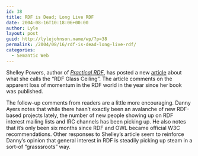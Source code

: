 ```yaml
---
id: 38
title: RDF is Dead; Long Live RDF
date: 2004-08-16T10:18:06+00:00
author: Lyle
layout: post
guid: http://lylejohnson.name/wp/?p=38
permalink: /2004/08/16/rdf-is-dead-long-live-rdf/
categories:
  - Semantic Web
---
```

Shelley Powers, author of [_Practical RDF_](http://www.amazon.com/exec/obidos/tg/detail/-/0596002637/104-7217890-1801542), has posted a new [article](http://rdf.burningbird.net/archives/2004/08/the-rdf-glass-ceiling/) about what she calls the &#8220;RDF Glass Ceiling&#8221;. The article comments on the apparent loss of momentum in the RDF world in the year since her book was published.

The follow-up comments from readers are a little more encouraging. Danny Ayers notes that while there hasn&#8217;t exactly been an avalanche of new RDF-based projects lately, the number of new people showing up on RDF interest mailing lists and IRC channels has been picking up. He also notes that it&#8217;s only been six months since RDF and OWL became official W3C recommendations. Other responses to Shelley&#8217;s article seem to reinforce Danny&#8217;s opinion that general interest in RDF is steadily picking up steam in a sort-of &#8220;grasssroots&#8221; way.